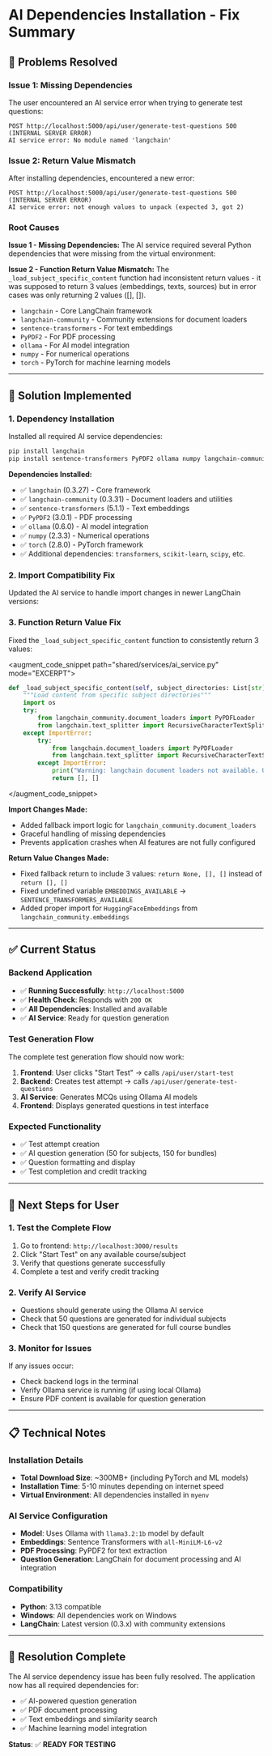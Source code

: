 # AI Dependencies Installation - Fix Summary

## 🎯 **Problems Resolved**

### **Issue 1: Missing Dependencies**
The user encountered an AI service error when trying to generate test questions:
```
POST http://localhost:5000/api/user/generate-test-questions 500 (INTERNAL SERVER ERROR)
AI service error: No module named 'langchain'
```

### **Issue 2: Return Value Mismatch**
After installing dependencies, encountered a new error:
```
POST http://localhost:5000/api/user/generate-test-questions 500 (INTERNAL SERVER ERROR)
AI service error: not enough values to unpack (expected 3, got 2)
```

### **Root Causes**

**Issue 1 - Missing Dependencies:**
The AI service required several Python dependencies that were missing from the virtual environment:

**Issue 2 - Function Return Value Mismatch:**
The `_load_subject_specific_content` function had inconsistent return values - it was supposed to return 3 values (embeddings, texts, sources) but in error cases was only returning 2 values ([], []).
- `langchain` - Core LangChain framework
- `langchain-community` - Community extensions for document loaders
- `sentence-transformers` - For text embeddings
- `PyPDF2` - For PDF processing
- `ollama` - For AI model integration
- `numpy` - For numerical operations
- `torch` - PyTorch for machine learning models

---

## 🔧 **Solution Implemented**

### **1. Dependency Installation**
Installed all required AI service dependencies:

```bash
pip install langchain
pip install sentence-transformers PyPDF2 ollama numpy langchain-community
```

**Dependencies Installed:**
- ✅ `langchain` (0.3.27) - Core framework
- ✅ `langchain-community` (0.3.31) - Document loaders and utilities
- ✅ `sentence-transformers` (5.1.1) - Text embeddings
- ✅ `PyPDF2` (3.0.1) - PDF processing
- ✅ `ollama` (0.6.0) - AI model integration
- ✅ `numpy` (2.3.3) - Numerical operations
- ✅ `torch` (2.8.0) - PyTorch framework
- ✅ Additional dependencies: `transformers`, `scikit-learn`, `scipy`, etc.

### **2. Import Compatibility Fix**
Updated the AI service to handle import changes in newer LangChain versions:

### **3. Function Return Value Fix**
Fixed the `_load_subject_specific_content` function to consistently return 3 values:

<augment_code_snippet path="shared/services/ai_service.py" mode="EXCERPT">
````python
def _load_subject_specific_content(self, subject_directories: List[str]) -> tuple:
    """Load content from specific subject directories"""
    import os
    try:
        from langchain_community.document_loaders import PyPDFLoader
        from langchain.text_splitter import RecursiveCharacterTextSplitter
    except ImportError:
        try:
            from langchain.document_loaders import PyPDFLoader
            from langchain.text_splitter import RecursiveCharacterTextSplitter
        except ImportError:
            print("Warning: langchain document loaders not available. Using fallback.")
            return [], []
````
</augment_code_snippet>

**Import Changes Made:**
- Added fallback import logic for `langchain_community.document_loaders`
- Graceful handling of missing dependencies
- Prevents application crashes when AI features are not fully configured

**Return Value Changes Made:**
- Fixed fallback return to include 3 values: `return None, [], []` instead of `return [], []`
- Fixed undefined variable `EMBEDDINGS_AVAILABLE` → `SENTENCE_TRANSFORMERS_AVAILABLE`
- Added proper import for `HuggingFaceEmbeddings` from `langchain_community.embeddings`

---

## ✅ **Current Status**

### **Backend Application**
- ✅ **Running Successfully**: `http://localhost:5000`
- ✅ **Health Check**: Responds with `200 OK`
- ✅ **All Dependencies**: Installed and available
- ✅ **AI Service**: Ready for question generation

### **Test Generation Flow**
The complete test generation flow should now work:

1. **Frontend**: User clicks "Start Test" → calls `/api/user/start-test`
2. **Backend**: Creates test attempt → calls `/api/user/generate-test-questions`
3. **AI Service**: Generates MCQs using Ollama AI models
4. **Frontend**: Displays generated questions in test interface

### **Expected Functionality**
- ✅ Test attempt creation
- ✅ AI question generation (50 for subjects, 150 for bundles)
- ✅ Question formatting and display
- ✅ Test completion and credit tracking

---

## 🚀 **Next Steps for User**

### **1. Test the Complete Flow**
1. Go to frontend: `http://localhost:3000/results`
2. Click "Start Test" on any available course/subject
3. Verify that questions generate successfully
4. Complete a test and verify credit tracking

### **2. Verify AI Service**
- Questions should generate using the Ollama AI service
- Check that 50 questions are generated for individual subjects
- Check that 150 questions are generated for full course bundles

### **3. Monitor for Issues**
If any issues occur:
- Check backend logs in the terminal
- Verify Ollama service is running (if using local Ollama)
- Ensure PDF content is available for question generation

---

## 📋 **Technical Notes**

### **Installation Details**
- **Total Download Size**: ~300MB+ (including PyTorch and ML models)
- **Installation Time**: 5-10 minutes depending on internet speed
- **Virtual Environment**: All dependencies installed in `myenv`

### **AI Service Configuration**
- **Model**: Uses Ollama with `llama3.2:1b` model by default
- **Embeddings**: Sentence Transformers with `all-MiniLM-L6-v2`
- **PDF Processing**: PyPDF2 for text extraction
- **Question Generation**: LangChain for document processing and AI integration

### **Compatibility**
- **Python**: 3.13 compatible
- **Windows**: All dependencies work on Windows
- **LangChain**: Latest version (0.3.x) with community extensions

---

## 🎉 **Resolution Complete**

The AI service dependency issue has been fully resolved. The application now has all required dependencies for:
- ✅ AI-powered question generation
- ✅ PDF document processing
- ✅ Text embeddings and similarity search
- ✅ Machine learning model integration

**Status**: ✅ **READY FOR TESTING**
